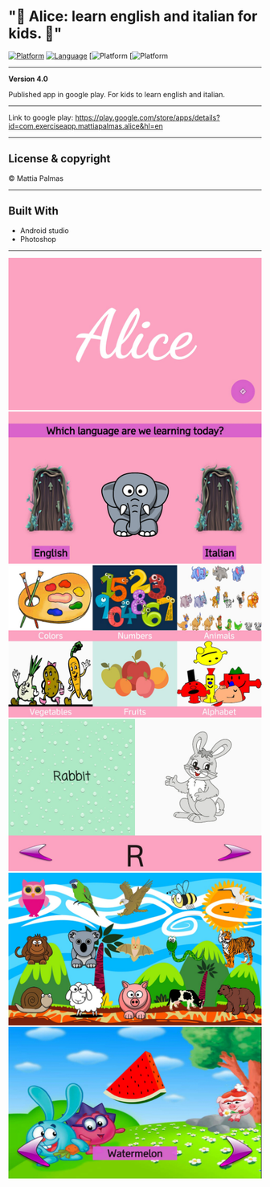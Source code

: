  # "🐘  Alice: learn english and italian for kids.  🐘"

[![Platform](https://img.shields.io/badge/platform-android-green.svg?style=flat)](https://www.android.com/)
[![Language](https://img.shields.io/badge/language-java-blue.svg?style=flat)](https://www.java.com/en/)
[![Platform](https://img.shields.io/badge/software-Photoshop-yellow.svg?style=flat)
[![Platform](https://img.shields.io/badge/software-Illustrator-lightblue.svg?style=flat)


---

**Version 4.0**

Published app in google play. For kids to learn english and italian.

___

Link to google play:
https://play.google.com/store/apps/details?id=com.exerciseapp.mattiapalmas.alice&hl=en
___

## License & copyright

© Mattia Palmas

---

## Built With

* Android studio
* Photoshop

---
![MySpotsDemo](https://github.com/mattiaPalmas/-Alice-/blob/master/img%20Alice/alice.jpg)
![MySpotsDemo](https://github.com/mattiaPalmas/-Alice-/blob/master/img%20Alice/lenguage.jpg)
![MySpotsDemo](https://github.com/mattiaPalmas/-Alice-/blob/master/img%20Alice/menu.jpg)
![MySpotsDemo](https://github.com/mattiaPalmas/-Alice-/blob/master/img%20Alice/alphabet.jpg)
![MySpotsDemo](https://github.com/mattiaPalmas/-Alice-/blob/master/img%20Alice/animalmenu.jpg)
![MySpotsDemo](https://github.com/mattiaPalmas/-Alice-/blob/master/img%20Alice/fruit.jpg)